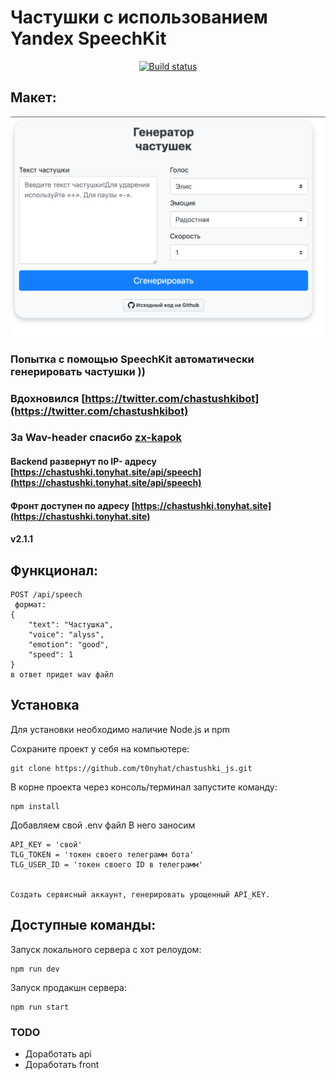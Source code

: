# Частушки с использованием Yandex SpeechKit
<p align="center">
  <a aria-label="Build status" href="https://www.travis-ci.com/t0nyhat/chastushki_js">
    <img alt="Build status" src="https://www.travis-ci.com/t0nyhat/chastushki_js.svg?branch=master">
  </a>
</p>

## Макет: 
![макет](https://github.com/t0nyhat/chastushki_js/blob/master/images/main.png?raw=true)

### Попытка с помощью SpeechKit автоматически генерировать частушки ))
### Вдохновился [https://twitter.com/chastushkibot](https://twitter.com/chastushkibot)
### За Wav-header спасибо [zx-kapok](https://github.com/zx-kapok)

#### Backend развернут по IP- адресу [https://chastushki.tonyhat.site/api/speech](https://chastushki.tonyhat.site/api/speech)
#### Фронт доступен по адресу [https://chastushki.tonyhat.site](https://chastushki.tonyhat.site)

#### v2.1.1

  
## Функционал:
```
POST /api/speech 
 формат:
{
    "text": "Частушка",
    "voice": "alyss",
    "emotion": "good",
    "speed": 1
}
в ответ придет wav файл 
```


## Установка

Для установки необходимо наличие Node.js и npm

Сохраните проект у себя на компьютере:
```
git clone https://github.com/t0nyhat/chastushki_js.git
```

В корне проекта через консоль/терминал запустите команду:
``` 
npm install
```
Добавляем свой .env файл
В него заносим 
``` 
API_KEY = 'свой'
TLG_TOKEN = 'токен своего телеграмм бота'
TLG_USER_ID = 'токен своего ID в телеграмм'


Создать сервисный аккаунт, генерировать урощенный API_KEY.
``` 

## Доступные команды:  
Запуск локального сервера с хот релоудом:  
```
npm run dev
```  
Запуск продакшн сервера:  
```
npm run start
```
### TODO
- Доработать api
- Доработать front
